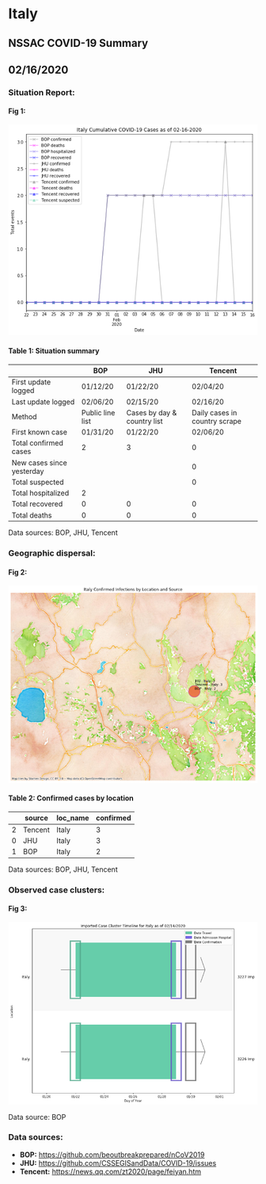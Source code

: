 # Italy
## NSSAC COVID-19 Summary
## 02/16/2020



### Situation Report:
#### Fig 1:
![Italy cases](../merged_histories/Italy_merged_histories.png)

#### Table 1: Situation summary

|                           | BOP              | JHU                         | Tencent                       |
|---------------------------|------------------|-----------------------------|-------------------------------|
| First update logged       | 01/12/20         | 01/22/20                    | 02/04/20                      |
| Last update logged        | 02/06/20         | 02/15/20                    | 02/16/20                      |
| Method                    | Public line list | Cases by day & country list | Daily cases in country scrape |
| First known case          | 01/31/20         | 01/22/20                    | 02/06/20                      |
| Total confirmed cases     | 2                | 3                           | 0                             |
| New cases since yesterday |                  |                             | 0                             |
| Total suspected           |                  |                             | 0                             |
| Total hospitalized        | 2                |                             |                               |
| Total recovered           | 0                | 0                           | 0                             |
| Total deaths              | 0                | 0                           | 0                             |
Data sources: BOP, JHU, Tencent


### Geographic dispersal:
#### Fig 2:
![Italy mapped](../case_locs/Italy_case_locs.png)

#### Table 2: Confirmed cases by location

|    | source   | loc_name   |   confirmed |
|----|----------|------------|-------------|
|  2 | Tencent  | Italy      |           3 |
|  0 | JHU      | Italy      |           3 |
|  1 | BOP      | Italy      |           2 |

Data sources: BOP, JHU, Tencent


### Observed case clusters:
#### Fig 3:
![Italy cases](../cluster_analysis/Italy_imported_cases.png)



Data source: BOP


### Data sources:
* **BOP:** https://github.com/beoutbreakprepared/nCoV2019
* **JHU:** https://github.com/CSSEGISandData/COVID-19/issues
* **Tencent:** https://news.qq.com/zt2020/page/feiyan.htm